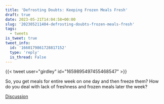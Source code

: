 ```yaml
---
title: 'Defrosting Doubts: Keeping Frozen Meals Fresh'
draft: true
date: 2023-05-21T14:04:58+00:00
slug: '202305211404-defrosting-doubts-frozen-meals-fresh'
tags:
  - tweets
is_tweet: true
tweet_info:
  id: '1660179861728817152'
  type: 'reply'
  is_thread: False
---
```




{{< tweet user="girdley" id="1659895497455468547" >}}

So, you get meals for entire week on one day and then freeze them? How do you deal with lack of freshness and frozen meals later the week?

[Discussion](https://x.com/sytelus/status/1660179861728817152)
